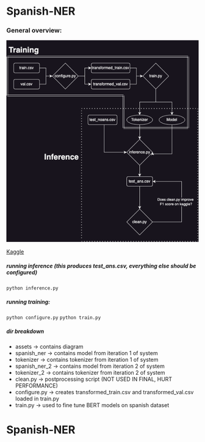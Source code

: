 # Spanish-NER


### General overview:

![Spanish NER Diagram](assets/spanish_ner.drawio.png)

[Kaggle](https://www.kaggle.com/competitions/ucsb-cs190i-hw4-ner-on-spanish-data/leaderboard)

##### running inference (this produces test_ans.csv, everything else should be configured)
`python inference.py` 


##### running training:
`python configure.py`
`python train.py`

##### dir breakdown
- assets -> contains diagram 
- spanish_ner -> contains model from iteration 1 of system 
- tokenizer -> contains tokenizer from iteration 1 of system 
- spanish_ner_2 -> contains model from iteration 2 of system 
- tokenizer_2 -> contains tokenizer from iteration 2 of system 
- clean.py -> postprocessing script (NOT USED IN FINAL, HURT PERFORMANCE)
- configure.py -> creates transformed_train.csv and transformed_val.csv loaded in train.py
- train.py -> used to fine tune BERT models on spanish dataset 

# Spanish-NER

